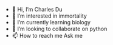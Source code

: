 - 👋 Hi, I’m Charles Du
- 👀 I’m interested in immortality
- 🌱 I’m currently learning biology
- 💞️ I’m looking to collaborate on python
- 📫 How to reach me Ask me

<!---
Charles42Du/Charles42Du is a ✨ special ✨ repository because its `README.md` (this file) appears on your GitHub profile.
You can click the Preview link to take a look at your changes.
--->
